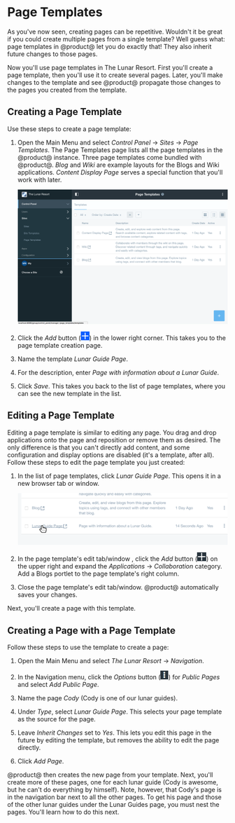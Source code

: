 # Page Templates

As you've now seen, creating pages can be repetitive. Wouldn't it be great if
you could create multiple pages from a single template? Well guess what: page
templates in @product@ let you do exactly that! They also inherit future changes
to those pages. 

Now you'll use page templates in The Lunar Resort. First you'll create a page
template, then you'll use it to create several pages. Later, you'll make changes
to the template and see @product@ propagate those changes to the pages you
created from the template. 

## Creating a Page Template

Use these steps to create a page template:

1.  Open the Main Menu and select *Control Panel* &rarr; *Sites* &rarr; *Page 
    Templates*. The Page Templates page lists all the page templates in the 
    @product@ instance. Three page templates come bundled with @product@. *Blog*
    and *Wiki* are example layouts for the Blogs and Wiki applications. *Content
    Display Page* serves a special function that you'll work with later. 

    ![Figure x: The Page Templates page.](../../../images/001-page-templates-screen.png)

2.  Click the *Add* button 
    (![Add](../../../images/icon-add.png)) in the lower right corner. This takes 
    you to the page template creation page. 

3.  Name the template *Lunar Guide Page*. 

4.  For the description, enter *Page with information about a Lunar Guide*. 

5.  Click *Save*. This takes you back to the list of page templates, where you 
    can see the new template in the list. 

## Editing a Page Template

Editing a page template is similar to editing any page. You drag and drop
applications onto the page and reposition or remove them as desired. The only
difference is that you can't directly add content, and some configuration and
display options are disabled (it's a template, after all). Follow these steps to
edit the page template you just created: 

1.  In the list of page templates, click *Lunar Guide Page*. This opens it in a 
    new browser tab or window. 

    ![Figure x: Click the page template to edit it.](../../../images/001-lunar-resort-template-edit.png)

    <!-- Recommend adding something about the Search and Navigation portlets
    which are added to the page template by default. They're conspicuous when
    you navigate to the page template. Feel free to disregard if we want to
    prioritize brevity.-->

2.  In the page template's edit tab/window <!-- toolbar?-->, click the *Add* button 
    (![Add](../../../images/icon-add-app.png)) on the upper right and expand the
    *Applications* &rarr; *Collaboration* category. Add a Blogs portlet to the
    page template's right column. 
 
3.  Close the page template's edit tab/window. @product@ automatically saves 
    your changes. 

Next, you'll create a page with this template. 

## Creating a Page with a Page Template

Follow these steps to use the template to create a page: 

1.  Open the Main Menu and select *The Lunar Resort* &rarr; *Navigation*.

2.  In the Navigation menu, click the *Options* button 
    (![Options](../../../images/icon-options.png)) for *Public Pages* and select 
    *Add Public Page*. 

3.  Name the page *Cody* (Cody is one of our lunar guides).

4.  Under *Type*, select *Lunar Guide Page*. This selects your page template as 
    the source for the page. 

5.  Leave *Inherit Changes* set to *Yes*. This lets you edit this page in the 
    future by editing the template, but removes the ability to edit the page 
    directly.
 
6.  Click *Add Page*.

@product@ then creates the new page from your template. Next, you'll create more 
of these pages, one for each lunar guide (Cody is awesome, but he can't do 
everything by himself). Note, however, that Cody's page is in the navigation bar 
next to all the other pages. To get his page and those of the other lunar guides 
under the Lunar Guides page, you must nest the pages. You'll learn how to do 
this next. 
